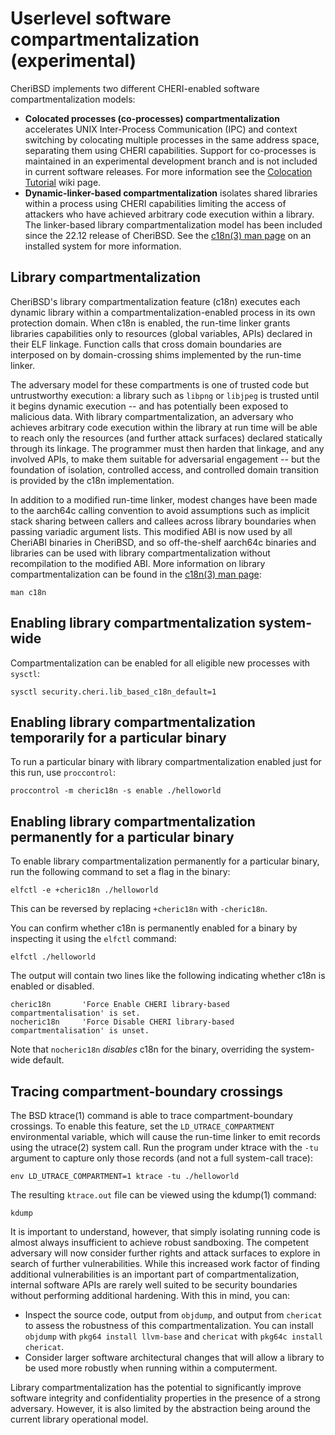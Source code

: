 # Userlevel software compartmentalization (experimental)

CheriBSD implements two different
CHERI-enabled software compartmentalization models:

- **Colocated processes (co-processes) compartmentalization** accelerates
  UNIX Inter-Process Communication (IPC) and context switching by colocating
  multiple processes in the same address space, separating them using CHERI
  capabilities.  Support for co-processes is maintained in an experimental
  development branch and is not included in current software releases.
  For more information see the [Colocation Tutorial](https://github.com/CTSRD-CHERI/cheripedia/wiki/Colocation-Tutorial)
  wiki page.
- **Dynamic-linker-based compartmentalization** isolates shared libraries
  within a process using CHERI capabilities limiting the access of attackers
  who have achieved arbitrary code execution within a library.
  The linker-based library compartmentalization model has been included since
  the 22.12 release of CheriBSD.
  See the [c18n(3) man
  page](https://man.cheribsd.org/cgi-bin/man.cgi/releng-24.05/c18n)
  on an installed system for more information.

## Library compartmentalization

CheriBSD's library compartmentalization feature (c18n) executes each dynamic
library within a compartmentalization-enabled process in its own protection
domain.
When c18n is enabled, the run-time linker grants libraries capabilities only
to resources (global variables, APIs) declared in their ELF linkage.
Function calls that cross domain boundaries are interposed on by
domain-crossing shims implemented by the run-time linker.

The adversary model for these compartments is one of trusted code but
untrustworthy execution: a library such as `libpng` or `libjpeg` is trusted
until it begins dynamic execution -- and has potentially been exposed to
malicious data.
With library compartmentalization, an adversary who achieves arbitrary code
execution within the library at run time will be able to reach only the
resources (and further attack surfaces) declared statically through its
linkage.
The programmer must then harden that linkage, and any involved APIs, to make
them suitable for adversarial engagement -- but the foundation of isolation,
controlled access, and controlled domain transition is provided by the c18n
implementation.

In addition to a modified run-time linker, modest changes have been made to
the aarch64c calling convention to avoid assumptions such as implicit stack
sharing between callers and callees across library boundaries when passing
variadic argument lists.
This modified ABI is now used by all CheriABI binaries in CheriBSD, and so
off-the-shelf aarch64c binaries and libraries can be used with library
compartmentalization without recompilation to the modified ABI.
More information on library compartmentalization can be found in the
[c18n(3) man
page](https://man.cheribsd.org/cgi-bin/man.cgi/releng-24.05/c18n):

```
man c18n
```

## Enabling library compartmentalization system-wide

Compartmentalization can be enabled for all eligible new processes with
`sysctl`:

```
sysctl security.cheri.lib_based_c18n_default=1
```

## Enabling library compartmentalization temporarily for a particular binary

To run a particular binary with library compartmentalization enabled just for
this run, use `proccontrol`:

```
proccontrol -m cheric18n -s enable ./helloworld
```

## Enabling library compartmentalization permanently for a particular binary

To enable library compartmentalization permanently for a particular binary,
run the following command to set a flag in the binary:

```
elfctl -e +cheric18n ./helloworld
```

This can be reversed by replacing `+cheric18n` with `-cheric18n`.

You can confirm whether c18n is permanently enabled for a binary by
inspecting it using the `elfctl` command:

```
elfctl ./helloworld
```

The output will contain two lines like the following indicating whether c18n is
enabled or disabled.

```
cheric18n       'Force Enable CHERI library-based compartmentalisation' is set.
nocheric18n     'Force Disable CHERI library-based compartmentalisation' is unset.
```

Note that `nocheric18n` _disables_ c18n for the binary, overriding the
system-wide default.

## Tracing compartment-boundary crossings

The BSD ktrace(1) command is able to trace compartment-boundary crossings.
To enable this feature, set the `LD_UTRACE_COMPARTMENT` environmental
variable, which will cause the run-time linker to emit records using the
utrace(2) system call.
Run the program under ktrace with the `-tu` argument to capture only those
records (and not a full system-call trace):

```
env LD_UTRACE_COMPARTMENT=1 ktrace -tu ./helloworld
```

The resulting `ktrace.out` file can be viewed using the kdump(1) command:

```
kdump
```

It is important to understand, however, that simply isolating running code is
almost always insufficient to achieve robust sandboxing.
The competent adversary will now consider further rights and attack surfaces
to explore in search of further vulnerabilities.
While this increased work factor of finding additional vulnerabilities is an
important part of compartmentalization, internal software APIs are rarely well
suited to be security boundaries without performing additional hardening.
With this in mind, you can:

 * Inspect the source code, output from `objdump`, and output from
   `chericat` to assess the robustness of this compartmentalization.
   You can install `objdump` with `pkg64 install llvm-base` and `chericat` with `pkg64c install chericat`.
 * Consider larger software architectural changes that will allow a library
   to be used more robustly when running within a computerment.

Library compartmentalization has the potential to significantly improve
software integrity and confidentiality properties in the presence of a strong
adversary.
However, it is also limited by the abstraction being around the current
library operational model.

